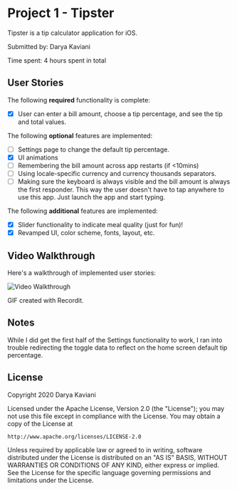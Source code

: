 # Project 1 - Tipster

Tipster is a tip calculator application for iOS.

Submitted by: Darya Kaviani

Time spent: 4 hours spent in total

## User Stories

The following **required** functionality is complete:

* [x] User can enter a bill amount, choose a tip percentage, and see the tip and total values.

The following **optional** features are implemented:

* [ ] Settings page to change the default tip percentage.
* [x] UI animations
* [ ] Remembering the bill amount across app restarts (if <10mins)
* [ ] Using locale-specific currency and currency thousands separators.
* [ ] Making sure the keyboard is always visible and the bill amount is always the first responder. This way the user doesn't have to tap anywhere to use this app. Just launch the app and start typing.

The following **additional** features are implemented:

- [x] Slider functionality to indicate meal quality (just for fun)!
- [x] Revamped UI, color scheme, fonts, layout, etc.

## Video Walkthrough

Here's a walkthrough of implemented user stories:

<img src='http://g.recordit.co/q5gpOlyeGj.gif' title='Video Walkthrough' width='' alt='Video Walkthrough' />

GIF created with Recordit.

## Notes

While I did get the first half of the Settings functionality to work, I ran into trouble redirecting the toggle data to reflect on the home screen default tip percentage.

## License

Copyright 2020 Darya Kaviani

Licensed under the Apache License, Version 2.0 (the "License");
you may not use this file except in compliance with the License.
You may obtain a copy of the License at

    http://www.apache.org/licenses/LICENSE-2.0

Unless required by applicable law or agreed to in writing, software
distributed under the License is distributed on an "AS IS" BASIS,
WITHOUT WARRANTIES OR CONDITIONS OF ANY KIND, either express or implied.
See the License for the specific language governing permissions and
limitations under the License.
